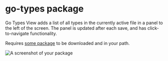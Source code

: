 # go-types package

Go Types View adds a list of all types in the currently active file in a panel to the left of the screen. The panel is updated after each save, and has click-to-navigate functionality.

Requires [some package](http://github.com/natdm/go-types) to be downloaded and in your path.


![A screenshot of your package](https://f.cloud.github.com/assets/69169/2290250/c35d867a-a017-11e3-86be-cd7c5bf3ff9b.gif)
